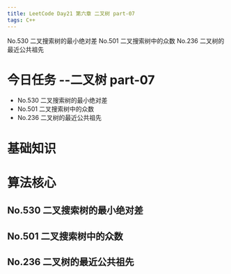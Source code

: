 ```yaml
---
title: LeetCode Day21 第六章 二叉树 part-07
tags: C++
---
```

No.530 二叉搜索树的最小绝对差
No.501 二叉搜索树中的众数
No.236 二叉树的最近公共祖先
<!--more-->

# 今日任务 --二叉树 part-07
- No.530 二叉搜索树的最小绝对差
- No.501 二叉搜索树中的众数
- No.236 二叉树的最近公共祖先

# 基础知识

# 算法核心
## No.530 二叉搜索树的最小绝对差
## No.501 二叉搜索树中的众数
## No.236 二叉树的最近公共祖先
